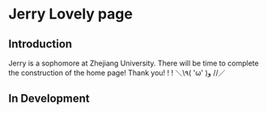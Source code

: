 # Jerry Lovely page
## Introduction
Jerry is a sophomore at Zhejiang University.
There will be time to complete the construction of the home page!
Thank you! ! !
＼\\٩( 'ω' )و //／
## In Development
